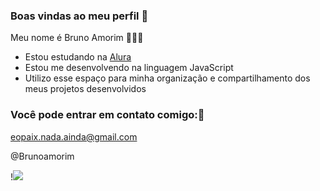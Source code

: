 ### Boas vindas ao meu perfil 💙

Meu nome é Bruno Amorim 🥇👨‍🦱

- Estou estudando na [Alura](https://www.alura.com.br)
- Estou me desenvolvendo na linguagem JavaScript
- Utilizo esse espaço para minha organização e compartilhamento dos meus projetos desenvolvidos

### Você pode entrar em contato comigo:📧

eopaix.nada.ainda@gmail.com

@Brunoamorim

!![](https://tenor.com/bRKh2.gif)


